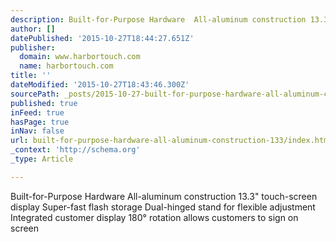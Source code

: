 ```yaml
---
description: Built-for-Purpose Hardware  All-aluminum construction 13.3” touch-screen display Super-fast flash storage Dual-hinged stand for flexible adjustment Integrated c
author: []
datePublished: '2015-10-27T18:44:27.651Z'
publisher:
  domain: www.harbortouch.com
  name: harbortouch.com
title: ''
dateModified: '2015-10-27T18:43:46.300Z'
sourcePath: _posts/2015-10-27-built-for-purpose-hardware-all-aluminum-construction-133.md
published: true
inFeed: true
hasPage: true
inNav: false
url: built-for-purpose-hardware-all-aluminum-construction-133/index.html
_context: 'http://schema.org'
_type: Article

---
```

Built-for-Purpose Hardware All-aluminum construction 13.3" touch-screen display Super-fast flash storage Dual-hinged stand for flexible adjustment Integrated customer display 180° rotation allows customers to sign on screen